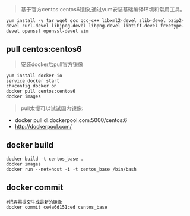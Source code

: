 

> 基于官方centos:centos6镜像,通过yum安装基础编译环境和常用工具。

```shell
yum install -y tar wget gcc gcc-c++ libxml2-devel zlib-devel bzip2-devel curl-devel libjpeg-devel libpng-devel libtiff-devel freetype-devel openssl openssl-devel vim
```

## pull centos:centos6

> 安装docker后pull官方镜像


    yum install docker-io
    service docker start
    chkconfig docker on
    docker pull centos:centos6
    docker images


> pull太慢可以试试国内镜像:

 * docker pull dl.dockerpool.com:5000/centos:6
 * http://dockerpool.com/

## docker build

    docker build -t centos_base .
    docker images
    docker run --net=host -i -t centos_base /bin/bash

## docker commit

    #把容器提交生成最新的镜像
    docker commit ce4a6d151ced centos_base


